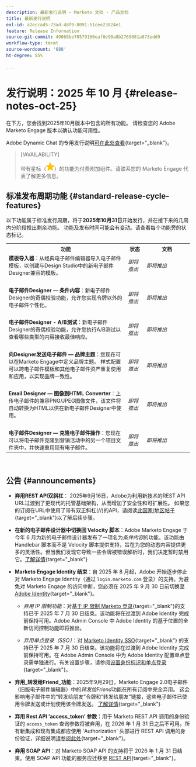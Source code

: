 ```yaml
---
description: 最新发行说明 - Marketo 文档 - 产品文档
title: 最新发行说明
exl-id: a2eccad5-73ad-48f9-8091-51cee23824e1
feature: Release Information
source-git-commit: 49068be70579166eaf0e90a8b2769081a873edd9
workflow-type: tm+mt
source-wordcount: '688'
ht-degree: 55%

---
```


# 发行说明：2025 年 10 月 {#release-notes-oct-25}

在下方，您会找到2025年10月版本中包含的所有功能。 请检查您的 Adobe Marketo Engage 版本以确认功能可用性。

Adobe Dynamic Chat 的专用发行说明[可在此处查看](/help/marketo/release-notes/dynamic-chat.md){target="_blank"}。

>[!AVAILABILITY]
>
>带有星标（![star](assets/yellow-star.png)）的功能为付费附加组件。请联系您的 Marketo Engage 代表了解更多信息。

## 标准发布周期功能 {#standard-release-cycle-features}

以下功能属于标准发行周期，将于&#x200B;**2025年10月31日**&#x200B;开始发行，并在接下来的几周内分阶段推出剩余功能。 功能及发布时间可能会有变动。请查看每个功能旁的状态标记。

<table style="table-layout:auto">
 <tbody>
 <tr>
   <th style="width:65%">功能</th>
   <th style="width:10%">状态</th>
   <th style="width:25%">文档</th>
  </tr>
  <tr>
   <td><strong>模板导入器</strong>：从经典电子邮件编辑器导入电子邮件模板，以创建与Design Studio中的新电子邮件Designer兼容的模板。</td>
   <td><i>即将推出</i></td>
   <td><i>即将推出</i></td>
  </tr>
  <tr>
   <td> </td>
   <td> </td>
   <td> </td>
  </tr>
  <tr>
   <td><strong>电子邮件Designer — 条件内容</strong>：新电子邮件Designer的奇偶校验功能，允许您实现令牌以外的电子邮件个性化。</td>
   <td><i>即将推出</i></td>
   <td><i>即将推出</i></td>
  </tr>
  <tr>
  <tr>
   <td> </td>
   <td> </td>
   <td> </td>
  </tr>
  <tr>
   <td><strong>电子邮件Designer - A/B测试</strong>：新电子邮件Designer的奇偶校验功能，允许您执行A/B测试以查看哪些类型的内容接收最佳响应。</td>
   <td><i>即将推出</i></td>
   <td><i>即将推出</i></td>
  </tr>
  <tr>
  <tr>
   <td> </td>
   <td> </td>
   <td> </td>
  </tr>
  <tr>
   <td><strong>向Designer发送电子邮件 — 品牌主题</strong>：您现在可以在Marketo Engage中定义品牌主题。 样式配置可以跨电子邮件模板和其他电子邮件资产重复使用和应用，以实现品牌一致性。</td>
   <td><i>即将推出</i></td>
   <td><i>即将推出</i></td>
  </tr>
  <tr>
  <tr>
   <td> </td>
   <td> </td>
   <td> </td>
  </tr>
 <tr>
   <td><strong>Email Designer — 图像到HTML Converter</strong>：上传电子邮件的兼容PNG/JPEG图像文件，该文件将自动转换为HTML以供在新电子邮件Designer中使用。</td>
   <td><i>即将推出</i></td>
   <td><i>即将推出</i></td>
  </tr>
  <tr>
   <td> </td>
   <td> </td>
   <td> </td>
  </tr>
  <tr>
   <td><strong>电子邮件Designer — 克隆电子邮件操作</strong>：您现在可以将电子邮件克隆到营销活动中的另一个项目文件夹中，并快速重用现有电子邮件。</td>
   <td><i>即将推出</i></td>
   <td><i>即将推出</i></td>
  </tr>
  </tbody>
</table>
<br/>

## 公告 {#announcements}

* **弃用REST API双斜杠**： 2025年9月16日，Adobe为利用新技术的REST API URL过渡到了更现代的托管基础架构，从而增加了安全性和可扩展性。 如果您的订阅在URL中使用了带有双正斜杠(//)的API，请阅读[此国家/地区帖子](https://nation.marketo.com/t5/product-blogs/rest-api-double-slash-deprecation/ba-p/358616){target="_blank"}以了解后续步骤。

* **在新的电子邮件设计器中切换回 Velocity 脚本**：Adobe Marketo Engage 于今年 6 月为新的电子邮件设计器发布了一项名为&#x200B;_条件内容_&#x200B;的功能。该功能由 Handlebar 脚本而不是 Velocity 脚本提供支持，旨在为您的动态内容提供更多的灵活性。但当我们发现它导致一些令牌被错误解析时，我们决定暂时禁用它。[了解详情](https://nation.marketo.com/t5/product-blogs/update-on-email-scripting-in-the-new-email-designer/ba-p/358179){target="_blank"}

* **Marketo Engage Identity 结束**：自 2025 年 8 月起，Adobe 开始逐步停止对 Marketo Engage Identity（通过 `login.marketo.com` 登录）的支持。为避免对 Marketo Engage 的访问中断，您必须在 2025 年 9 月 30 日前切换至 [Adobe Identity](https://experienceleague.adobe.com/zh-hans/docs/marketo/using/product-docs/administration/marketo-with-adobe-identity/adobe-identity-management-overview){target="_blank"}。

   * _弃用 IP 限制功能_：对[基于 IP 限制 Marketo 登录](https://experienceleague.adobe.com/zh-hans/docs/marketo/using/product-docs/administration/settings/restrict-marketo-logins-based-on-ip){target="_blank"}的支持已于 2025 年 7 月 30 日结束。该功能将在过渡到 Adobe Identity 完成前保持可用。Adobe Admin Console 中 Adobe Identity 的基于位置的全新访问控制功能即将推出。

   * _弃用单点登录（SSO）_：对 [Marketo Identity SSO](https://experienceleague.adobe.com/zh-hans/docs/marketo/using/product-docs/administration/additional-integrations/add-single-sign-on-to-a-portal){target="_blank"} 的支持已于 2025 年 7 月 30 日结束。该功能将在过渡到 Adobe Identity 完成前保持可用。在 Adobe Admin Console 中为 Adobe Identity 配置单点登录需单独进行。有关设置步骤，请参阅[设置身份标识和单点登录](https://helpx.adobe.com/cn/enterprise/using/set-up-identity.html){target="_blank"}。

* **弃用&#x200B;_转发给Friend_功能**：2025年9月29日，Marketo Engage 2.0电子邮件（旧版电子邮件编辑器）中的&#x200B;_转发给Friend_&#x200B;功能在所有订阅中完全弃用。 这会影响电子邮件中的“转发给朋友”令牌和“转发给朋友”链接，这些电子邮件已使用令牌发送或计划使用该令牌发送。 [了解详情](https://nation.marketo.com/t5/product-blogs/deprecation-of-forward-to-a-friend/ba-p/358045#M2889){target="_blank"}

* **弃用 Rest API ‘access_token’ 参数**：用于 Marketo REST API 调用的身份验证的 `access_token` 查询参数将被弃用，在 2026 年 1 月 31 日之后不可用。所有新集成和现有集成都应使用 &#39;Authorization&#39; 头部进行 REST API 调用的身份验证，详细说明[请参阅此处](https://experienceleague.adobe.com/zh-hans/docs/marketo-developer/marketo/rest/authentication){target="_blank"}。

* **弃用 SOAP API**：对 Marketo SOAP API 的支持将于 2026 年 1 月 31 日结束。使用 SOAP API 功能的服务应迁移至 [REST API](https://experienceleague.adobe.com/zh-hans/docs/marketo-developer/marketo/rest/rest-api){target="_blank"}。
